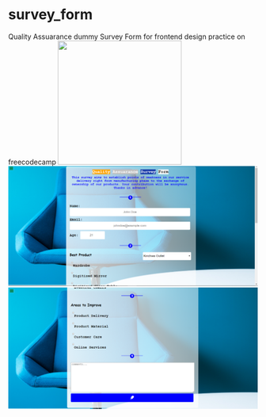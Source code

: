 # survey_form

Quality Assuarance dummy Survey Form for frontend design practice on freecodecamp
<img src="./screenshots/Capture1.png" width="250px" height="250px" alt="">
![screenshot 1](https://github.com/Sciederrick/survey_form/blob/master/screenshots/Capture.PNG)
![screenshot 2](https://github.com/Sciederrick/survey_form/blob/master/screenshots/Capture2.PNG)

